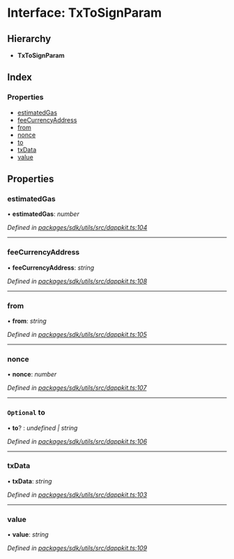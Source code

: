 # Interface: TxToSignParam

## Hierarchy

* **TxToSignParam**

## Index

### Properties

* [estimatedGas](_packages_sdk_utils_src_dappkit_.txtosignparam.md#estimatedgas)
* [feeCurrencyAddress](_packages_sdk_utils_src_dappkit_.txtosignparam.md#feecurrencyaddress)
* [from](_packages_sdk_utils_src_dappkit_.txtosignparam.md#from)
* [nonce](_packages_sdk_utils_src_dappkit_.txtosignparam.md#nonce)
* [to](_packages_sdk_utils_src_dappkit_.txtosignparam.md#optional-to)
* [txData](_packages_sdk_utils_src_dappkit_.txtosignparam.md#txdata)
* [value](_packages_sdk_utils_src_dappkit_.txtosignparam.md#value)

## Properties

###  estimatedGas

• **estimatedGas**: *number*

*Defined in [packages/sdk/utils/src/dappkit.ts:104](https://github.com/celo-org/celo-monorepo/blob/master/packages/sdk/utils/src/dappkit.ts#L104)*

___

###  feeCurrencyAddress

• **feeCurrencyAddress**: *string*

*Defined in [packages/sdk/utils/src/dappkit.ts:108](https://github.com/celo-org/celo-monorepo/blob/master/packages/sdk/utils/src/dappkit.ts#L108)*

___

###  from

• **from**: *string*

*Defined in [packages/sdk/utils/src/dappkit.ts:105](https://github.com/celo-org/celo-monorepo/blob/master/packages/sdk/utils/src/dappkit.ts#L105)*

___

###  nonce

• **nonce**: *number*

*Defined in [packages/sdk/utils/src/dappkit.ts:107](https://github.com/celo-org/celo-monorepo/blob/master/packages/sdk/utils/src/dappkit.ts#L107)*

___

### `Optional` to

• **to**? : *undefined | string*

*Defined in [packages/sdk/utils/src/dappkit.ts:106](https://github.com/celo-org/celo-monorepo/blob/master/packages/sdk/utils/src/dappkit.ts#L106)*

___

###  txData

• **txData**: *string*

*Defined in [packages/sdk/utils/src/dappkit.ts:103](https://github.com/celo-org/celo-monorepo/blob/master/packages/sdk/utils/src/dappkit.ts#L103)*

___

###  value

• **value**: *string*

*Defined in [packages/sdk/utils/src/dappkit.ts:109](https://github.com/celo-org/celo-monorepo/blob/master/packages/sdk/utils/src/dappkit.ts#L109)*
